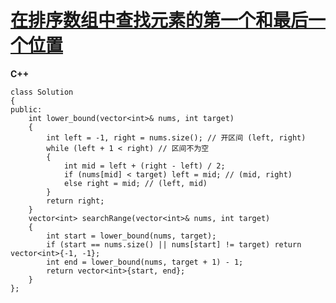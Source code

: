 # [在排序数组中查找元素的第一个和最后一个位置](https://leetcode.cn/problems/find-first-and-last-position-of-element-in-sorted-array/description/)
**C++**
```
class Solution 
{
public:
    int lower_bound(vector<int>& nums, int target)
    {
        int left = -1, right = nums.size(); // 开区间 (left, right)
        while (left + 1 < right) // 区间不为空
        {
            int mid = left + (right - left) / 2;
            if (nums[mid] < target) left = mid; // (mid, right)
            else right = mid; // (left, mid)
        }
        return right;
    }
    vector<int> searchRange(vector<int>& nums, int target) 
    {
        int start = lower_bound(nums, target);
        if (start == nums.size() || nums[start] != target) return vector<int>{-1, -1};
        int end = lower_bound(nums, target + 1) - 1;
        return vector<int>{start, end};
    }
};
```
